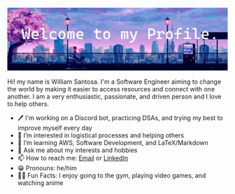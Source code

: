 ![My Profile Banner](Documents/Misc/Banner.png "[Anime Banner](https://wallpaper.dog/aesthetic-anime)")

Hi! my name is William Santosa. I'm a Software Engineer aiming to change the world by making it easier to access resources and connect with one another. I am a very enthusiastic, passionate, and driven person and I love to help others. 
 
- 🖊️ I'm working on a Discord bot, practicing DSAs, and trying my best to improve myself every day
- 👀 I’m interested in logistical processes and helping others
- 🌱 I’m learning AWS, Software Development, and LaTeX/Markdown
- 💬 Ask me about my interests and hobbies
- 📫 How to reach me: [Email](mailto:williamwsantosa@gmail.com) or [LinkedIn](https://www.linkedin.com/in/williamsantosa/)
- 😁 Pronouns: he/him
- 💪🏼 Fun Facts: I enjoy going to the gym, playing video games, and watching anime
